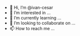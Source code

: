 - 👋 Hi, I’m @ivan-cesar
- 👀 I’m interested in ...
- 🌱 I’m currently learning ...
- 💞️ I’m looking to collaborate on ...
- 📫 How to reach me ...

<!---
ivan-cesar/ivan-cesar is a ✨ special ✨ repository because its `README.md` (this file) appears on your GitHub profile.
You can click the Preview link to take a look at your changes.
--->
